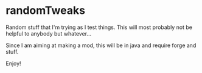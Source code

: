 randomTweaks
============

Random stuff that I'm trying as I test things.
This will most probably not be helpful to anybody but whatever... 

Since I am aiming at making a mod, this will be in java and require forge and stuff.

Enjoy!
